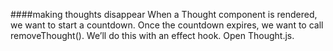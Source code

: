 ####making thoughts disappear
When a Thought component is rendered, we want to start a countdown. Once the countdown expires, we want to call removeThought(). We’ll do this with an effect hook.
Open Thought.js.